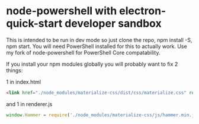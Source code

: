 # node-powershell with electron-quick-start developer sandbox


This is intended to be run in dev mode so just clone the repo, npm install -S, npm start.  You will need PowerShell installed for this to actually work.  Use my fork of node-powershell for PowerShell Core compatability.

If you install your npm modules globally you will probably want to fix 2 things:

1 in index.html
```html
<link href="./node_modules/materialize-css/dist/css/materialize.css" rel="stylesheet">
```

and 1 in renderer.js
``` javascript
window.Hammer = require('./node_modules/materialize-css/js/hammer.min.js')
```

